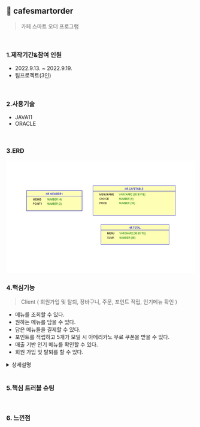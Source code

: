 ## :pushpin: cafesmartorder
>카페 스마트 오더 프로그램 


</br>

### 1.제작기간&참여 인원
* 2022.9.13. ~ 2022.9.19.   
* 팀프로젝트(3인)

</br>

### 2.사용기술
* JAVA11   
* ORACLE

</br>

### 3.ERD
<img src="img/ERD.jpg" width="600" height="300">

</br>

### 4.핵심기능

>Client ( 회원가입 및 탈퇴, 장바구니, 주문, 포인트 적립, 인기메뉴 확인 )   
- 메뉴를 조회할 수 있다.
- 원하는 메뉴를 담을 수 있다.
- 담은 메뉴들을 결제할 수 있다.
- 포인트를 적립하고 5개가 모일 시 아메리카노 무료 쿠폰을 받을 수 있다.
- 매출 기반 인기 메뉴를 확인할 수 있다.
- 회원 가입 및 탈퇴를 할 수 있다.

<details>
<summary>상세설명</summary>
</br>

4-1. 전체흐름
</br>

<img src="img/프로젝트구조.png" width="600" height="300">
</br>
</br>

4-2. Connection :pushpin: [코드확인]()
- JDBC를 활용한 OracleDB 연결
</br>
</br>

4-3. 메인 화면
</br>

<img src="img/Main.png" width="600" height="300">
</br>
</br>

4-4. 회원가입 및 탈퇴
</br>

<img src="img/Member.png" width="600" height="300">
</br>
</br>

4-5. 주문
</br>

<img src="img/Order.png" width="600" height="300">
</br>
</br>

4-6. 포인트 적립 및 결제
</br>

<img src="img/Pay.png" width="600" height="300">
</br>
</br>

4-7. 유효성 검사
</br>

<img src="img/validations.png" width="600" height="300">
</br>
</br>



</details>

</br>

### 5.핵심 트러블 슈팅


</br>

### 6. 느낀점


